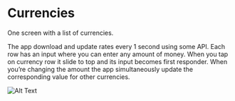 # Currencies

One screen with a list of currencies.

The app download and update rates every 1 second using some API.
Each row has an input where you can enter any amount of money. When you tap on currency row it slide to top and its
input becomes first responder. When you’re changing the amount the app simultaneously
update the corresponding value for other currencies.

![Alt Text](https://media.giphy.com/media/xp3h7Tgkef6WiTDPQt/giphy.gif)
